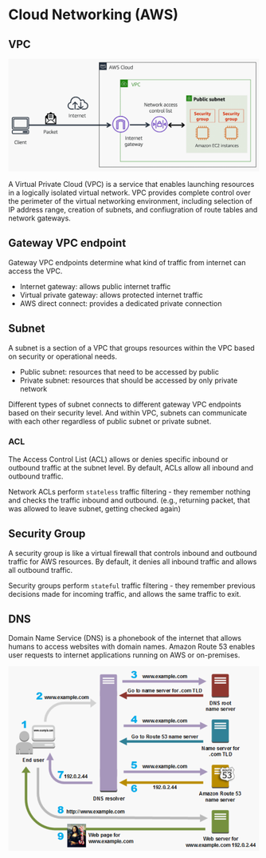 # Cloud Networking (AWS)
## VPC
<img src="images/vpc_network.png" width="800">

A Virtual Private Cloud (VPC) is a service that enables launching resources in a logically isolated virtual network. VPC provides complete control over the perimeter of the virtual networking environment, including selection of IP address range, creation of subnets, and confiugration of route tables and network gateways.

## Gateway VPC endpoint
Gateway VPC endpoints determine what kind of traffic from internet can access the VPC.

- Internet gateway: allows public internet traffic
- Virtual private gateway: allows protected internet traffic 
- AWS direct connect: provides a dedicated private connection

## Subnet
A subnet is a section of a VPC that groups resources within the VPC based on security or operational needs.

- Public subnet: resources that need to be accessed by public
- Private subnet: resources that should be accessed by only private network

Different types of subnet connects to different gateway VPC endpoints based on their security level. And within VPC, subnets can communicate with each other regardless of public subnet or private subnet.

### ACL
The Access Control List (ACL) allows or denies specific inbound or outbound traffic at the subnet level. By default, ACLs allow all inbound and outbound traffic. 

Network ACLs perform `stateless` traffic filtering - they remember nothing and checks the traffic inbound and outbound. (e.g., returning packet, that was allowed to leave subnet, getting checked again)

## Security Group
A security group is like a virtual firewall that controls inbound and outbound traffic for AWS resources. By default, it denies all inbound traffic and allows all outbound traffic.

Security groups perform `stateful` traffic filtering - they remember previous decisions made for incoming traffic, and allows the same traffic to exit.

## DNS
Domain Name Service (DNS) is a phonebook of the internet that allows humans to access websites with domain names. Amazon Route 53 enables user requests to internet applications running on AWS or on-premises.

<img src="images/dns.png" width="600">
